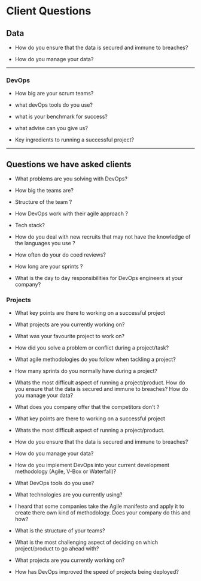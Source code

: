 # Client Questions

## Data


* How do you ensure that the data is secured and immune to breaches?

* How do you manage your data?

---

### DevOps

* How big are your scrum teams?

* what devOps tools do you use?

* what is your benchmark for success?

* what advise can you give us?

* Key ingredients to running a successful project?

---
## Questions we have asked clients

* What problems are you solving with DevOps?

* How big the teams are?

* Structure of the team ?

* How DevOps work with their agile approach ?

* Tech stack?

* How do you deal with new recruits that may not have the knowledge of the languages you use ?

* How often do your do coed reviews?

* How long are your sprints ?

* What is the day to day responsibilities for DevOps engineers at your company?

### Projects

* What key points are there to working on a successful project

* What projects are you currently working on?

* What was your favourite project to work on?

* How did you solve a problem or conflict during a project/task?

* What agile methodologies do you follow when tackling a project?

* How many sprints do you normally have during a project?

* Whats the most difficult aspect of running a project/product.
How do you ensure that the data is secured and immune to breaches?
How do you manage your data?
* What does you company offer that the competitors don't ?


* What key points are there to working on a successful project

* Whats the most difficult aspect of running a project/product.

* How do you ensure that the data is secured and immune to breaches?

* How do you manage your data?

* How do you implement DevOps into your current development methodology (Agile, V-Box or Waterfall)?

* What DevOps tools do you use?

* What technologies are you currently using?

* I heard that some companies take the Agile manifesto and apply it to create there own kind of methodology. Does your company do this and how?

* What is the structure of your teams?

* What is the most challenging aspect of deciding on which project/product to go ahead with?

* What projects are you currently working on?

* How has DevOps improved the speed of projects being deployed?
